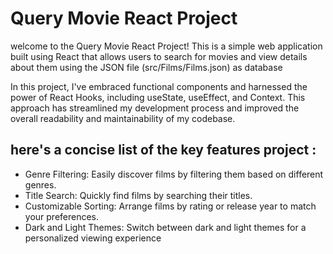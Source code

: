# Query Movie React Project
welcome to the Query Movie React Project! This is a simple web application built using React that allows users to search for movies and view details about them using the JSON file (src/Films/Films.json) as database

In this project, I've embraced functional components and harnessed the power of React Hooks, including useState, useEffect, and Context. This approach has streamlined my development process and improved the overall readability and maintainability of my codebase.

## here's a concise list of the key features project :
- Genre Filtering: Easily discover films by filtering them based on different genres.
- Title Search: Quickly find films by searching their titles.
- Customizable Sorting: Arrange films by rating or release year to match your preferences.
- Dark and Light Themes: Switch between dark and light themes for a personalized viewing experience
